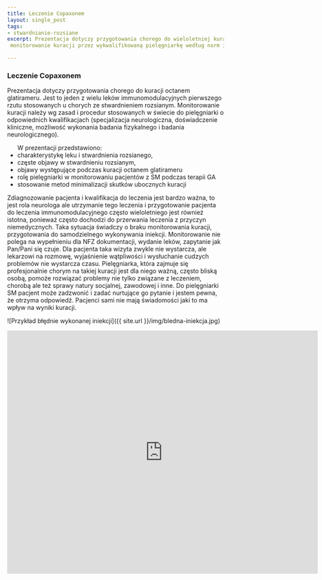 ```yaml
---
title: Leczenie Copaxonem
layout: single_post
tags:
- stwardnianie-rozsiane
excerpt: Prezentacja dotyczy przygotowania chorego do wieloletniej kuracji oraz 
 monitorowanie kuracji przez wykwalifikowaną pielęgniarkę według norm i procedur stosowanych na świecie.

---
```


### Leczenie Copaxonem

Prezentacja dotyczy przygotowania chorego do kuracji octanem glatirameru. Jest to
jeden z wielu leków immunomodulacyjnych pierwszego rzutu stosowanych u chorych ze stwardnieniem rozsianym. Monitorowanie kuracji należy wg zasad i procedur 
stosowanych w świecie do pielęgniarki o odpowiednich kwalifikacjach (specjalizacja 
neurologiczna, doświadczenie kliniczne, możliwość wykonania badania fizykalnego i 
badania neurologicznego).                               

<ul>
W prezentacji przedstawiono:
    <li>charakterystykę leku i stwardnienia rozsianego,</li>
    <li>częste objawy w stwardnieniu rozsianym,</li>
    <li>objawy występujące podczas kuracji octanem glatirameru</li>
    <li>rolę pielęgniarki w monitorowaniu pacjentów z SM podczas terapii GA</li>
    <li>stosowanie metod minimalizacji skutków ubocznych kuracji</li>
</ul>

Zdiagnozowanie pacjenta i kwalifikacja do leczenia jest bardzo ważna, to jest rola neurologa ale utrzymanie tego leczenia i przygotowanie pacjenta do leczenia immunomodulacyjnego często wieloletniego jest również istotna, ponieważ często dochodzi do przerwania leczenia z przyczyn niemedycznych. Taka sytuacja świadczy o braku monitorowania kuracji, przygotowania do samodzielnego wykonywania iniekcji. Monitorowanie nie polega na wypełnieniu dla NFZ dokumentacji, wydanie leków, zapytanie jak Pan/Pani się czuje. Dla pacjenta taka wizyta zwykle nie wystarcza, ale lekarzowi na rozmowę, wyjaśnienie wątpliwości i wysłuchanie cudzych problemów nie wystarcza czasu. Pielęgniarka, która zajmuje się profesjonalnie chorym na takiej kuracji jest dla niego ważną, często bliską osobą, pomoże rozwiązać problemy nie tylko związane z leczeniem, chorobą ale też sprawy natury socjalnej, zawodowej i inne. Do pielęgniarki SM pacjent może zadzwonić i zadać nurtujące go pytanie i&nbsp;jestem pewna, że otrzyma odpowiedź. Pacjenci sami nie mają świadomości jaki to ma wpływ na wyniki kuracji. 

![Przykład błędnie wykonanej iniekcji]({{ site.url }}/img/bledna-iniekcja.jpg)

<iframe src='https://onedrive.live.com/embed?cid=822BD344519F07B3&resid=822BD344519F07B3%21115&authkey=AHgfTLHS-hWEiKc&em=2&wdAr=1.3333333333333333' width='722px' height='565px' frameborder='0'>To jest osadzony dokument pakietu <a target='_blank' href='http://office.com'>Microsoft Office</a> obsługiwany przez aplikację <a target='_blank' href='http://office.com/webapps'>Office Online</a>.</iframe>
